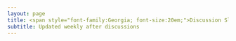 ```yaml
---
layout: page
title: <span style="font-family:Georgia; font-size:20em;">Discussion Slides</span>
subtitle: Updated weekly after discussions
---
```

